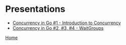 # Presentations

- [Concurrency in Go #1 - Introduction to Concurrency](https://github.com/golang-basics/concurrency/raw/master/presentations/1_introduction-to-concurrency)
- [Concurrency in Go #2, #3, #4 - WaitGroups](https://github.com/golang-basics/concurrency/raw/master/presentations/2_waitgroups)

[Home](https://github.com/golang-basics/concurrency)
